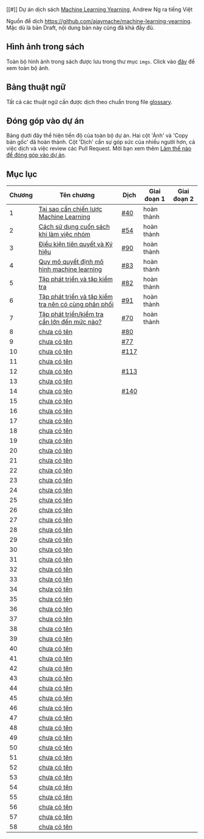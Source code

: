 [[#]] Dự án dịch sách [Machine Learning Yearning](https://www.deeplearning.ai/machine-learning-yearning/), Andrew Ng ra tiếng Việt

Nguồn để dịch https://github.com/ajaymache/machine-learning-yearning. Mặc dù là bản Draft, nội dung bản này cũng đã khá đầy đủ.

## Hình ảnh trong sách
Toàn bộ hình ảnh trong sách được lưu trong thư mục `imgs`. Click vào [đây](imgs/README.md) để xem toàn bộ ảnh.

## Bảng thuật ngữ
Tất cả các thuật ngữ cần được dịch theo chuẩn trong file [glossary](glossary.md).

## Đóng góp vào dự án

Bảng dưới đây thể hiện tiến độ của toàn bộ dự án. Hai cột 'Ảnh' và 'Copy bản gốc' đã hoàn thành. Cột 'Dịch' cần sự góp sức của nhiều người hơn, cả việc dịch và việc review các Pull Request. Mời bạn xem thêm [Làm thế nào để đóng góp vào dự án](contribution.md).

## Mục lục

| Chương | Tên chương                                                               | Dịch                          | Giai đoạn 1 | Giai đoạn 2 |
|--------|--------------------------------------------------------------------------|-------------------------------|-------------|-------------|
| 1      | [Tại sao cần chiến lược Machine Learning](chapters/ch01.md)              | [#40](http://bit.ly/2qt2j5I)  | hoàn thành  |             |
| 2      | [Cách sử dụng cuốn sách khi làm việc nhóm](chapters/ch02.md)             | [#54](http://bit.ly/2P3wMRW)  | hoàn thành  |             |
| 3      | [Điều kiện tiên quyết và Ký hiệu](chapters/ch03.md)                      | [#90](http://bit.ly/2pG1Yfi)  | hoàn thành  |             |
| 4      | [Quy mô quyết định mô hình machine learning](chapters/ch04.md)           | [#83](http://bit.ly/2Bqursa)  | hoàn thành  |             |
| 5      | [Tập phát triển và tập kiểm tra](chapters/ch05.md)                       | [#82](http://bit.ly/2Mt4jmV)  | hoàn thành  |             |
| 6      | [Tập phát triển và tập kiểm tra nên có cùng phân phối](chapters/ch06.md) | [#91](http://bit.ly/2MxIAKE)  | hoàn thành  |             |
| 7      | [Tập phát triển/kiểm tra cần lớn đến mức nào?](chapters/ch07.md)         | [#70](http://bit.ly/35Jetrj)  | hoàn thành  |             |
| 8      | [chưa có tên](chapters/ch08.md)                                          | [#80](http://bit.ly/2pGMCqX)  |             |             |
| 9      | [chưa có tên](chapters/ch09.md)                                          | [#77](http://bit.ly/2VVgJXM)  |             |             |
| 10     | [chưa có tên](chapters/ch10.md)                                          | [#117](http://bit.ly/2WdLYxp) |             |             |
| 11     | [chưa có tên](chapters/ch11.md)                                          |                               |             |             |
| 12     | [chưa có tên](chapters/ch12.md)                                          | [#113](http://bit.ly/2Pe9d9a) |             |             |
| 13     | [chưa có tên](chapters/ch13.md)                                          |                               |             |             |
| 14     | [chưa có tên](chapters/ch14.md)                                          | [#140](http://bit.ly/2W6QbDa) |             |             |
| 15     | [chưa có tên](chapters/ch15.md)                                          |                               |             |             |
| 16     | [chưa có tên](chapters/ch16.md)                                          |                               |             |             |
| 17     | [chưa có tên](chapters/ch17.md)                                          |                               |             |             |
| 18     | [chưa có tên](chapters/ch18.md)                                          |                               |             |             |
| 19     | [chưa có tên](chapters/ch19.md)                                          |                               |             |             |
| 20     | [chưa có tên](chapters/ch20.md)                                          |                               |             |             |
| 21     | [chưa có tên](chapters/ch21.md)                                          |                               |             |             |
| 22     | [chưa có tên](chapters/ch22.md)                                          |                               |             |             |
| 23     | [chưa có tên](chapters/ch23.md)                                          |                               |             |             |
| 24     | [chưa có tên](chapters/ch24.md)                                          |                               |             |             |
| 25     | [chưa có tên](chapters/ch25.md)                                          |                               |             |             |
| 26     | [chưa có tên](chapters/ch26.md)                                          |                               |             |             |
| 27     | [chưa có tên](chapters/ch27.md)                                          |                               |             |             |
| 28     | [chưa có tên](chapters/ch28.md)                                          |                               |             |             |
| 29     | [chưa có tên](chapters/ch29.md)                                          |                               |             |             |
| 30     | [chưa có tên](chapters/ch30.md)                                          |                               |             |             |
| 31     | [chưa có tên](chapters/ch31.md)                                          |                               |             |             |
| 32     | [chưa có tên](chapters/ch32.md)                                          |                               |             |             |
| 33     | [chưa có tên](chapters/ch33.md)                                          |                               |             |             |
| 34     | [chưa có tên](chapters/ch34.md)                                          |                               |             |             |
| 35     | [chưa có tên](chapters/ch35.md)                                          |                               |             |             |
| 36     | [chưa có tên](chapters/ch36.md)                                          |                               |             |             |
| 37     | [chưa có tên](chapters/ch37.md)                                          |                               |             |             |
| 38     | [chưa có tên](chapters/ch38.md)                                          |                               |             |             |
| 39     | [chưa có tên](chapters/ch39.md)                                          |                               |             |             |
| 40     | [chưa có tên](chapters/ch40.md)                                          |                               |             |             |
| 41     | [chưa có tên](chapters/ch41.md)                                          |                               |             |             |
| 42     | [chưa có tên](chapters/ch42.md)                                          |                               |             |             |
| 43     | [chưa có tên](chapters/ch43.md)                                          |                               |             |             |
| 44     | [chưa có tên](chapters/ch44.md)                                          |                               |             |             |
| 45     | [chưa có tên](chapters/ch45.md)                                          |                               |             |             |
| 46     | [chưa có tên](chapters/ch46.md)                                          |                               |             |             |
| 47     | [chưa có tên](chapters/ch47.md)                                          |                               |             |             |
| 48     | [chưa có tên](chapters/ch48.md)                                          |                               |             |             |
| 49     | [chưa có tên](chapters/ch49.md)                                          |                               |             |             |
| 50     | [chưa có tên](chapters/ch50.md)                                          |                               |             |             |
| 51     | [chưa có tên](chapters/ch51.md)                                          |                               |             |             |
| 52     | [chưa có tên](chapters/ch52.md)                                          |                               |             |             |
| 53     | [chưa có tên](chapters/ch53.md)                                          |                               |             |             |
| 54     | [chưa có tên](chapters/ch54.md)                                          |                               |             |             |
| 55     | [chưa có tên](chapters/ch55.md)                                          |                               |             |             |
| 56     | [chưa có tên](chapters/ch56.md)                                          |                               |             |             |
| 57     | [chưa có tên](chapters/ch57.md)                                          |                               |             |             |
| 58     | [chưa có tên](chapters/ch58.md)                                          |                               |             |             |

